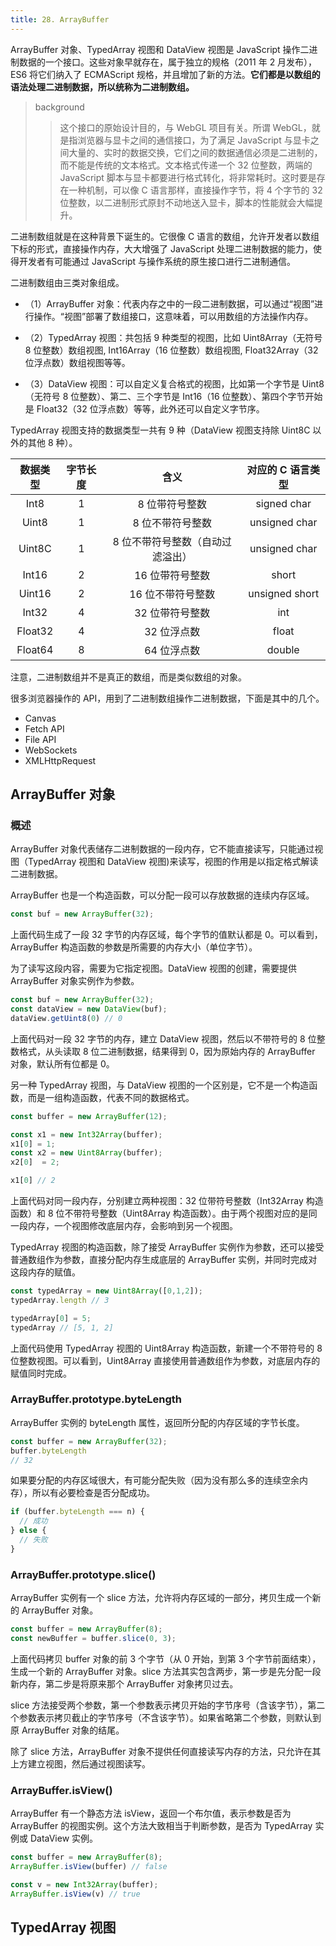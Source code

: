 ```yaml
---
title: 28. ArrayBuffer
---
```


ArrayBuffer 对象、TypedArray 视图和 DataView 视图是 JavaScript 操作二进制数据的一个接口。这些对象早就存在，属于独立的规格（2011 年 2 月发布），ES6 将它们纳入了 ECMAScript 规格，并且增加了新的方法。**它们都是以数组的语法处理二进制数据，所以统称为二进制数组。**

> background
>
> > 这个接口的原始设计目的，与 WebGL 项目有关。所谓 WebGL，就是指浏览器与显卡之间的通信接口，为了满足 JavaScript 与显卡之间大量的、实时的数据交换，它们之间的数据通信必须是二进制的，而不能是传统的文本格式。文本格式传递一个 32 位整数，两端的 JavaScript 脚本与显卡都要进行格式转化，将非常耗时。这时要是存在一种机制，可以像 C 语言那样，直接操作字节，将 4 个字节的 32 位整数，以二进制形式原封不动地送入显卡，脚本的性能就会大幅提升。

二进制数组就是在这种背景下诞生的。它很像 C 语言的数组，允许开发者以数组下标的形式，直接操作内存，大大增强了 JavaScript 处理二进制数据的能力，使得开发者有可能通过 JavaScript 与操作系统的原生接口进行二进制通信。

二进制数组由三类对象组成。

- （1）ArrayBuffer 对象：代表内存之中的一段二进制数据，可以通过“视图”进行操作。“视图”部署了数组接口，这意味着，可以用数组的方法操作内存。

- （2）TypedArray 视图：共包括 9 种类型的视图，比如 Uint8Array（无符号 8 位整数）数组视图, Int16Array（16 位整数）数组视图, Float32Array（32 位浮点数）数组视图等等。

- （3）DataView 视图：可以自定义复合格式的视图，比如第一个字节是 Uint8（无符号 8 位整数）、第二、三个字节是 Int16（16 位整数）、第四个字节开始是 Float32（32 位浮点数）等等，此外还可以自定义字节序。

TypedArray 视图支持的数据类型一共有 9 种（DataView 视图支持除 Uint8C 以外的其他 8 种）。

| 数据类型 | 字节长度 |               含义               | 对应的 C 语言类型 |
| :------: | :------: | :------------------------------: | :---------------: |
|   Int8   |    1     |          8 位带符号整数          |    signed char    |
|  Uint8   |    1     |         8 位不带符号整数         |   unsigned char   |
|  Uint8C  |    1     | 8 位不带符号整数（自动过滤溢出） |   unsigned char   |
|  Int16   |    2     |         16 位带符号整数          |       short       |
|  Uint16  |    2     |        16 位不带符号整数         |  unsigned short   |
|  Int32   |    4     |         32 位带符号整数          |        int        |
| Float32  |    4     |           32 位浮点数            |       float       |
| Float64  |    8     |           64 位浮点数            |      double       |

注意，二进制数组并不是真正的数组，而是类似数组的对象。

很多浏览器操作的 API，用到了二进制数组操作二进制数据，下面是其中的几个。

- Canvas
- Fetch API
- File API
- WebSockets
- XMLHttpRequest

## ArrayBuffer 对象

### 概述
ArrayBuffer 对象代表储存二进制数据的一段内存，它不能直接读写，只能通过视图（TypedArray 视图和 DataView 视图)来读写，视图的作用是以指定格式解读二进制数据。

ArrayBuffer 也是一个构造函数，可以分配一段可以存放数据的连续内存区域。

``` js
const buf = new ArrayBuffer(32);
```

上面代码生成了一段 32 字节的内存区域，每个字节的值默认都是 0。可以看到，ArrayBuffer 构造函数的参数是所需要的内存大小（单位字节）。

为了读写这段内容，需要为它指定视图。DataView 视图的创建，需要提供 ArrayBuffer 对象实例作为参数。

``` js
const buf = new ArrayBuffer(32);
const dataView = new DataView(buf);
dataView.getUint8(0) // 0
```

上面代码对一段 32 字节的内存，建立 DataView 视图，然后以不带符号的 8 位整数格式，从头读取 8 位二进制数据，结果得到 0，因为原始内存的 ArrayBuffer 对象，默认所有位都是 0。

另一种 TypedArray 视图，与 DataView 视图的一个区别是，它不是一个构造函数，而是一组构造函数，代表不同的数据格式。

``` js
const buffer = new ArrayBuffer(12);

const x1 = new Int32Array(buffer);
x1[0] = 1;
const x2 = new Uint8Array(buffer);
x2[0]  = 2;

x1[0] // 2
```

上面代码对同一段内存，分别建立两种视图：32 位带符号整数（Int32Array 构造函数）和 8 位不带符号整数（Uint8Array 构造函数）。由于两个视图对应的是同一段内存，一个视图修改底层内存，会影响到另一个视图。

TypedArray 视图的构造函数，除了接受 ArrayBuffer 实例作为参数，还可以接受普通数组作为参数，直接分配内存生成底层的 ArrayBuffer 实例，并同时完成对这段内存的赋值。

``` js
const typedArray = new Uint8Array([0,1,2]);
typedArray.length // 3

typedArray[0] = 5;
typedArray // [5, 1, 2]
```

上面代码使用 TypedArray 视图的 Uint8Array 构造函数，新建一个不带符号的 8 位整数视图。可以看到，Uint8Array 直接使用普通数组作为参数，对底层内存的赋值同时完成。

### ArrayBuffer.prototype.byteLength
ArrayBuffer 实例的 byteLength 属性，返回所分配的内存区域的字节长度。

``` js
const buffer = new ArrayBuffer(32);
buffer.byteLength
// 32
```

如果要分配的内存区域很大，有可能分配失败（因为没有那么多的连续空余内存），所以有必要检查是否分配成功。

``` js
if (buffer.byteLength === n) {
  // 成功
} else {
  // 失败
}
```


### ArrayBuffer.prototype.slice()
ArrayBuffer 实例有一个 slice 方法，允许将内存区域的一部分，拷贝生成一个新的 ArrayBuffer 对象。

``` js
const buffer = new ArrayBuffer(8);
const newBuffer = buffer.slice(0, 3);
```

上面代码拷贝 buffer 对象的前 3 个字节（从 0 开始，到第 3 个字节前面结束），生成一个新的 ArrayBuffer 对象。slice 方法其实包含两步，第一步是先分配一段新内存，第二步是将原来那个 ArrayBuffer 对象拷贝过去。

slice 方法接受两个参数，第一个参数表示拷贝开始的字节序号（含该字节），第二个参数表示拷贝截止的字节序号（不含该字节）。如果省略第二个参数，则默认到原 ArrayBuffer 对象的结尾。

除了 slice 方法，ArrayBuffer 对象不提供任何直接读写内存的方法，只允许在其上方建立视图，然后通过视图读写。

### ArrayBuffer.isView()
ArrayBuffer 有一个静态方法 isView，返回一个布尔值，表示参数是否为 ArrayBuffer 的视图实例。这个方法大致相当于判断参数，是否为 TypedArray 实例或 DataView 实例。

``` js
const buffer = new ArrayBuffer(8);
ArrayBuffer.isView(buffer) // false

const v = new Int32Array(buffer);
ArrayBuffer.isView(v) // true
```

## TypedArray 视图